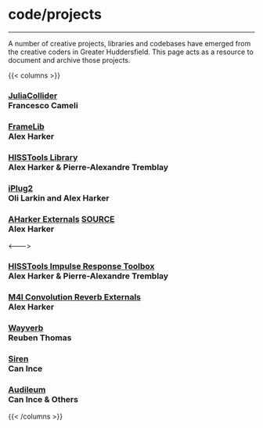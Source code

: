 # code/projects
---

A number of creative projects, libraries and codebases have emerged from the creative coders in Greater Huddersfield. This page acts as a resource to document and archive those projects.

{{< columns >}}

### [JuliaCollider](https://github.com/vitreo12/JuliaCollider)<br>Francesco Cameli
### [FrameLib](https://github.com/AlexHarker/FrameLib)<br>Alex Harker 
### [HISSTools Library](https://github.com/AlexHarker/HISSTools_Library)<br>Alex Harker & Pierre-Alexandre Tremblay
### [iPlug2](https://github.com/iPlug2/iPlug2)<br>Oli Larkin and Alex Harker 
### [AHarker Externals](http://www.alexanderjharker.co.uk/software/AHarker_Distribution_v1.0.zip) **[SOURCE](https://github.com/AlexHarker/AHarker_Externals)**<br>Alex Harker
<--->
### [HISSTools Impulse Response Toolbox](http://eprints.hud.ac.uk/id/eprint/14897/)<br>Alex Harker & Pierre-Alexandre Tremblay
### [M4l Convolution Reverb Externals](https://github.com/AlexHarker/M4L_Convolution_Reverb_Externals)<br>Alex Harker
### [Wayverb](https://reuk.github.io/wayverb/)<br>Reuben Thomas
### [Siren](https://ince.io/siren/)<br>Can Ince
### [Audileum](https://www.audileum.com)<br>Can Ince & Others

{{< /columns >}}







